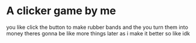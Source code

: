 # A clicker game by me
you like click the button to make rubber bands and the you turn them into money
theres gonna be like more things later as i make it better so like idk
